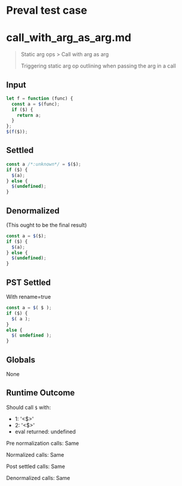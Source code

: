 # Preval test case

# call_with_arg_as_arg.md

> Static arg ops > Call with arg as arg
>
> Triggering static arg op outlining when passing the arg in a call

## Input

`````js filename=intro
let f = function (func) {
  const a = $(func);
  if ($) {
    return a;
  }
};
$(f($));
`````


## Settled


`````js filename=intro
const a /*:unknown*/ = $($);
if ($) {
  $(a);
} else {
  $(undefined);
}
`````


## Denormalized
(This ought to be the final result)

`````js filename=intro
const a = $($);
if ($) {
  $(a);
} else {
  $(undefined);
}
`````


## PST Settled
With rename=true

`````js filename=intro
const a = $( $ );
if ($) {
  $( a );
}
else {
  $( undefined );
}
`````


## Globals


None


## Runtime Outcome


Should call `$` with:
 - 1: '<$>'
 - 2: '<$>'
 - eval returned: undefined

Pre normalization calls: Same

Normalized calls: Same

Post settled calls: Same

Denormalized calls: Same

